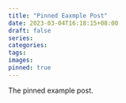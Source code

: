 ```yaml
---
title: "Pinned Eaxmple Post"
date: 2023-03-04T16:18:15+08:00
draft: false
series:
categories:
tags:
images:
pinned: true
---
```


The pinned example post.

<!--more-->
